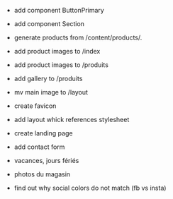 - add component ButtonPrimary
- add component Section
- generate products from /content/products/.
- add product images to /index
- add product images to /produits
- add gallery to /produits
- mv main image to /layout

- create favicon
- add layout whick references stylesheet
- create landing page
- add contact form
- vacances, jours fériés
- photos du magasin
- find out why social colors do not match (fb vs insta)
